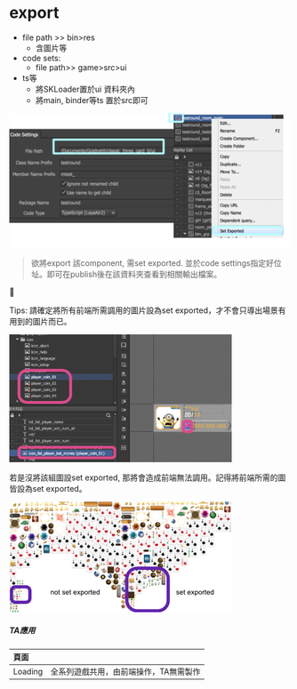 # export

* file path &gt;&gt; bin&gt;res
  * 含圖片等
* code sets:
  * file path&gt;&gt; game&gt;src&gt;ui
* ts等
  * 將SKLoader置於ui 資料夾內
  * 將main, binder等ts 置於src即可

![](.gitbook/assets/codesettings.png)

> 欲將export 該component, 需set exported. 並於code settings指定好位址。即可在publish後在該資料夾查看到相關輸出檔案。



Tips: 請確定將所有前端所需調用的圖片設為set exported，才不會只導出場景有用到的圖片而已。

![](.gitbook/assets/images_exported.png)

若是沒將該組圖設set exported, 那將會造成前端無法調用。記得將前端所需的圖皆設為set exported。

![](.gitbook/assets/set-exported.png)



##### TA應用

| 頁面 |  |
| :--- | :--- |
| Loading | 全系列遊戲共用，由前端操作，TA無需製作 |




